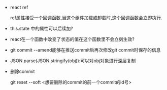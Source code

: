 - react ref

  ref属性接受一个回调函数,当这个组件加载或卸载时,这个回调函数会立即执行.

- this.state 中的属性可以后续加?

- react在一个函数中改变了状态的值在这个函数里不会立刻生效?

- git commit --amend能够在推送commit后再次修改git commit时保存的信息

- JSON.parse(JSON.stringify(obj)):可以对obj对象进行深层复制

- 删除commit

  git reset --soft <想要删除的commit的前一个commit的id号>